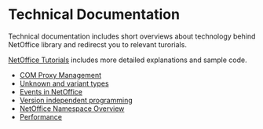 # Technical Documentation

Technical documentation includes short overviews about technology behind NetOffice
library and redirecst you to relevant turorials.

[NetOffice Tutorials](/tutorials) includes more detailed explanations and sample code.

* [COM Proxy Management](com.html)
* [Unknown and variant types](type_system.html)
* [Events in NetOffice](events.html)
* [Version independent programming](versioning.html)
* [NetOffice Namespace Overview](netoffice_overview.html)
* [Performance](performance.html)
